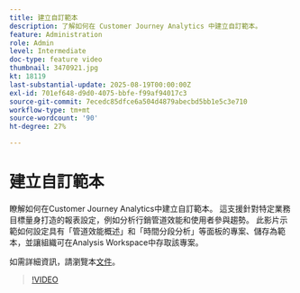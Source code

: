 ```yaml
---
title: 建立自訂範本
description: 了解如何在 Customer Journey Analytics 中建立自訂範本。
feature: Administration
role: Admin
level: Intermediate
doc-type: feature video
thumbnail: 3470921.jpg
kt: 18119
last-substantial-update: 2025-08-19T00:00:00Z
exl-id: 701ef648-d9d0-4075-bbfe-f99af94017c3
source-git-commit: 7ecedc85dfce6a504d4879abecbd5bb1e5c3e710
workflow-type: tm+mt
source-wordcount: '90'
ht-degree: 27%

---
```


# 建立自訂範本

瞭解如何在Customer Journey Analytics中建立自訂範本。 這支援針對特定業務目標量身打造的報表設定，例如分析行銷管道效能和使用者參與趨勢。 此影片示範如何設定具有「管道效能概述」和「時間分段分析」等面板的專案、儲存為範本，並讓組織可在Analysis Workspace中存取該專案。

如需詳細資訊，請瀏覽本[文件](https://experienceleague.adobe.com/zh-hant/docs/analytics-platform/using/cja-workspace/templates/create-templates)。

>[!VIDEO](https://video.tv.adobe.com/v/3470933/?learn=on&captions=chi_hant)
